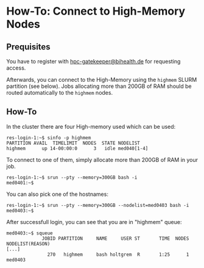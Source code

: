 # How-To: Connect to High-Memory Nodes

## Prequisites

You have to register with [hpc-gatekeeper@bihealth.de](mailto:hpc-gatekeeper@bihealth.de) for requesting access.

Afterwards, you can connect to the High-Memory using the `highmem` SLURM partition (see below).
Jobs allocating more than 200GB of RAM should be routed automatically to the `highmem` nodes.

## How-To

In the cluster there are four High-memory used which can be used:

```
res-login-1:~$ sinfo -p highmem
PARTITION AVAIL  TIMELIMIT  NODES  STATE NODELIST 
highmem      up 14-00:00:0      3   idle med040[1-4] 
```

To connect to one of them, simply allocate more than 200GB of RAM in your job.

```
res-login-1:~$ srun --pty --memory=300GB bash -i
med0401:~$
```

You can also pick one of the hostnames:

```
res-login-1:~$ srun --pty --memory=300GB --nodelist=med0403 bash -i
med0403:~$
```

After successfull login, you can see that you are in "highmem" queue:

```
med0403:~$ squeue
             JOBID PARTITION     NAME     USER ST       TIME  NODES NODELIST(REASON) 
[...]
               270   highmem     bash holtgrem  R       1:25      1 med0403 

```
